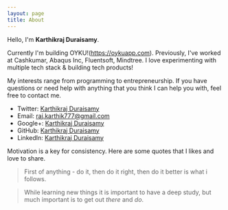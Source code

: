 ```yaml
---
layout: page
title: About
---
```



Hello, I'm <strong>Karthikraj Duraisamy</strong>.

Currently I'm building OYKU!(https://oykuapp.com). Previously, I've worked at Cashkumar, Abaqus Inc, Fluentsoft, Mindtree.
I love experimenting with multiple tech stack & building tech products!

My interests range from programming to entrepreneurship. If you have questions or need help with anything that you think I can help you with, feel free to contact me.

<ul>
<li>Twitter: <a href="https://twitter.com/MeKarthikraj">Karthikraj Duraisamy</a></li>
<li>Email: <a href="mailto:raj.karthik777@gmail.com">raj.karthik777@gmail.com</a></li>
<li>Google+: <a href="https://plus.google.com/+karthikrajduraisamyprofile/">Karthikraj Duraisamy</a></li>
<li>GitHub: <a href="https://github.com/karthikraj-duraisamy">Karthikraj Duraisamy</a></li>
<li>LinkedIn: <a href="https://in.linkedin.com/in/karthikrajduraisamy">Karthikraj Duraisamy</a></li>
</ul>


Motivation is a key for consistency. Here are some quotes that I likes and love to share.

> First of anything - do it, then do it right, then do it better is what i follows.

> While learning new things it is important to have a deep study, but much important is to get out *there* and *do*.
